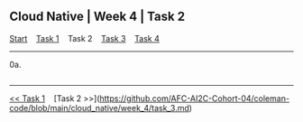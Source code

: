 ## Cloud Native | Week 4 | Task 2

[Start](https://github.com/AFC-AI2C-Cohort-04/coleman-code/blob/main/cloud_native/week_4/start.md)    [Task 1](https://github.com/AFC-AI2C-Cohort-04/coleman-code/blob/main/cloud_native/week_4/task_1.md)    Task 2    [Task 3](https://github.com/AFC-AI2C-Cohort-04/coleman-code/blob/main/cloud_native/week_4/task_3.md)    [Task 4](https://github.com/AFC-AI2C-Cohort-04/coleman-code/blob/main/cloud_native/week_4/task_4.md)

---

0a.   
``` bash

```

---

[<< Task 1]([https://github.com/AFC-AI2C-Cohort-04/coleman-code/blob/main/cloud_native/week_4/start.md](https://github.com/AFC-AI2C-Cohort-04/coleman-code/blob/main/cloud_native/week_4/task_1.md))    [Task 2 >>](https://github.com/AFC-AI2C-Cohort-04/coleman-code/blob/main/cloud_native/week_4/task_3.md)
